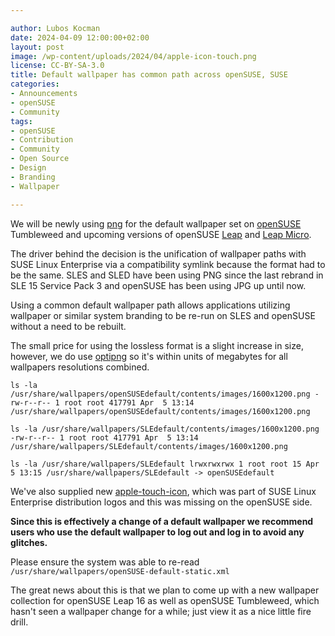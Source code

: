 ```yaml
---

author: Lubos Kocman
date: 2024-04-09 12:00:00+02:00
layout: post
image: /wp-content/uploads/2024/04/apple-icon-touch.png
license: CC-BY-SA-3.0
title: Default wallpaper has common path across openSUSE, SUSE
categories:
- Announcements
- openSUSE
- Community
tags:
- openSUSE
- Contribution
- Community
- Open Source
- Design
- Branding
- Wallpaper

---
```


We will be newly using [png](https://github.com/openSUSE/branding/pull/149) for the default wallpaper set on [openSUSE](https://www.get.opensuse.org/) Tumbleweed and upcoming versions of openSUSE [Leap](https://get.opensuse.org/leap) and [Leap Micro](https://get.opensuse.org/leapmicro).

The driver behind the decision is the unification of wallpaper paths with SUSE Linux Enterprise via a compatibility symlink because the format had to be the same. SLES and SLED have been using PNG since the last rebrand in SLE 15 Service Pack 3 and openSUSE has been using JPG up until now.

Using a common default wallpaper path allows applications utilizing wallpaper or similar system branding to be re-run on SLES and openSUSE without a need to be rebuilt.

The small price for using the lossless format is a slight increase in size, however, we do use [optipng](https://github.com/openSUSE/branding/pull/148/files#diff-76ed074a9305c04054cdebb9e9aad2d818052b07091de1f20cad0bbac34ffb52R80) so it's within units of megabytes for all wallpapers resolutions combined.

`ls -la /usr/share/wallpapers/openSUSEdefault/contents/images/1600x1200.png -rw-r--r-- 1 root root 417791 Apr  5 13:14 /usr/share/wallpapers/openSUSEdefault/contents/images/1600x1200.png`

`ls -la /usr/share/wallpapers/SLEdefault/contents/images/1600x1200.png -rw-r--r-- 1 root root 417791 Apr  5 13:14 /usr/share/wallpapers/SLEdefault/contents/images/1600x1200.png`

`ls -la /usr/share/wallpapers/SLEdefault lrwxrwxrwx 1 root root 15 Apr  5 13:15 /usr/share/wallpapers/SLEdefault -> openSUSEdefault`

We've also supplied new [apple-touch-icon](https://github.com/openSUSE/distribution-logos/pull/7/files), which was part of SUSE Linux Enterprise distribution logos and this was missing on the openSUSE side.

<strong>Since this is effectively a change of a default wallpaper we recommend users who use the default wallpaper to log out and log in to avoid any glitches.</strong>

Please ensure the system was able to re-read `/usr/share/wallpapers/openSUSE-default-static.xml`

The great news about this is that we plan to come up with a new wallpaper collection for openSUSE Leap 16 as well as openSUSE Tumbleweed, which hasn't seen a wallpaper change for a while; just view it as a nice little fire drill.

<meta name="openSUSE, community, project, conference, Open Source, Design, Branding, Wallpaper" content="HTML,CSS,XML,JavaScript">
